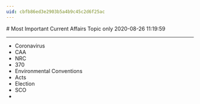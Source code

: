 ```yaml
---
uid: cbfb86ed3e2903b5a4b9c45c2d6f25ac
---
```


﻿# Most Important Current Affairs Topic only
2020-08-26 11:19:59
            
---


-   Coronavirus
-   CAA
-   NRC
-   370
-   Environmental Conventions
-   Acts
-   Election
-   SCO
-   





